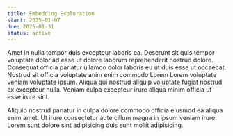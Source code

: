 ```yaml
---
title: Embedding Exploration
start: 2025-01-07
due: 2025-01-31
status: active
---
```


Amet in nulla tempor duis excepteur laboris ea. Deserunt sit quis tempor voluptate dolor ad esse ut dolore laborum reprehenderit nostrud dolore. Consequat officia pariatur ullamco dolor laboris eu ut duis esse ut occaecat. Nostrud sit officia voluptate anim enim commodo Lorem Lorem voluptate veniam voluptate ipsum. Aliqua qui nostrud aliquip voluptate fugiat nostrud ex excepteur nulla. Veniam culpa excepteur irure aliqua minim officia ut esse irure sint.

Aliquip nostrud pariatur in culpa dolore commodo officia eiusmod ea aliqua enim amet. Ut irure consectetur aute cillum magna in ipsum veniam irure. Lorem sunt dolore sint adipisicing duis sunt mollit adipisicing.
